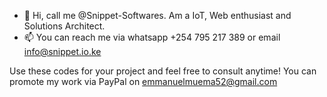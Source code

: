 - 👋 Hi, call me @Snippet-Softwares. Am a IoT, Web enthusiast and Solutions Architect.
- 📫 You can reach me via whatsapp +254 795 217 389 or email info@snippet.io.ke

Use these codes for your project and feel free to consult anytime! You can promote my work via PayPal on emmanuelmuema52@gmail.com
